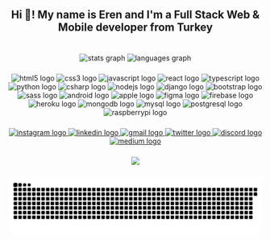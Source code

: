 <h2 align="center">Hi 👋! My name is Eren and I'm a Full Stack Web & Mobile developer from Turkey</h2>

###

<br clear="both">

<div align="center">
  <img src="https://github-readme-stats.vercel.app/api?hide_title=false&hide_rank=false&show_icons=true&include_all_commits=false&count_private=true&disable_animations=true&theme=dark&locale=en&hide_border=false&username=erenelmaci" height="150" alt="stats graph"  />
  <img src="https://github-readme-stats.vercel.app/api/top-langs?locale=en&hide_title=false&layout=compact&card_width=320&langs_count=5&theme=dark&hide_border=false&username=erenelmaci" height="150" alt="languages graph"  />
</div>

###

<div align="center">
  <img src="https://cdn.jsdelivr.net/gh/devicons/devicon/icons/html5/html5-original.svg" height="30" width="46" alt="html5 logo"  />
  <img src="https://cdn.jsdelivr.net/gh/devicons/devicon/icons/css3/css3-original.svg" height="30" width="46" alt="css3 logo"  />
  <img src="https://cdn.jsdelivr.net/gh/devicons/devicon/icons/javascript/javascript-original.svg" height="30" width="46" alt="javascript logo"  />
  <img src="https://cdn.jsdelivr.net/gh/devicons/devicon/icons/react/react-original.svg" height="30" width="46" alt="react logo"  />
  <img src="https://cdn.jsdelivr.net/gh/devicons/devicon/icons/typescript/typescript-plain.svg" height="30" width="46" alt="typescript logo"  />
  <img src="https://cdn.jsdelivr.net/gh/devicons/devicon/icons/python/python-original.svg" height="30" width="46" alt="python logo"  />
  <img src="https://cdn.jsdelivr.net/gh/devicons/devicon/icons/csharp/csharp-original.svg" height="30" width="46" alt="csharp logo"  />
  <img src="https://cdn.jsdelivr.net/gh/devicons/devicon/icons/nodejs/nodejs-original.svg" height="30" width="46" alt="nodejs logo"  />
  <img src="https://cdn.jsdelivr.net/gh/devicons/devicon/icons/django/django-plain.svg" height="30" width="46" alt="django logo"  />
  <img src="https://cdn.jsdelivr.net/gh/devicons/devicon/icons/bootstrap/bootstrap-original.svg" height="30" width="46" alt="bootstrap logo"  />
  <img src="https://cdn.jsdelivr.net/gh/devicons/devicon/icons/sass/sass-original.svg" height="30" width="46" alt="sass logo"  />
  <img src="https://cdn.jsdelivr.net/gh/devicons/devicon/icons/android/android-original.svg" height="30" width="46" alt="android logo"  />
  <img src="https://cdn.jsdelivr.net/gh/devicons/devicon/icons/apple/apple-original.svg" height="30" width="46" alt="apple logo"  />
  <img src="https://cdn.jsdelivr.net/gh/devicons/devicon/icons/figma/figma-original.svg" height="30" width="46" alt="figma logo"  />
  <img src="https://cdn.jsdelivr.net/gh/devicons/devicon/icons/firebase/firebase-plain.svg" height="30" width="46" alt="firebase logo"  />
  <img src="https://cdn.jsdelivr.net/gh/devicons/devicon/icons/heroku/heroku-original.svg" height="30" width="46" alt="heroku logo"  />
  <img src="https://cdn.jsdelivr.net/gh/devicons/devicon/icons/mongodb/mongodb-original.svg" height="30" width="46" alt="mongodb logo"  />
  <img src="https://cdn.jsdelivr.net/gh/devicons/devicon/icons/mysql/mysql-original.svg" height="30" width="46" alt="mysql logo"  />
  <img src="https://cdn.jsdelivr.net/gh/devicons/devicon/icons/postgresql/postgresql-original.svg" height="30" width="46" alt="postgresql logo"  />
  <img src="https://cdn.jsdelivr.net/gh/devicons/devicon/icons/raspberrypi/raspberrypi-original.svg" height="30" width="46" alt="raspberrypi logo"  />
</div>

###

<div align="center">
  <a href="https://www.instagram.com/merenx/" target="_blank">
    <img src="https://raw.githubusercontent.com/maurodesouza/profile-readme-generator/master/src/assets/icons/social/instagram/default.svg" width="52" height="40" alt="instagram logo"  />
  </a>
  <a href="https://www.linkedin.com/in/erenelmac%C4%B1/" target="_blank">
  <img src="https://raw.githubusercontent.com/maurodesouza/profile-readme-generator/master/src/assets/icons/social/linkedin/default.svg" width="52" height="40" alt="linkedin logo"  />
  </a>
  <a href="mailto:erenx1623@gmail.com" target="_blank">
    <img src="https://raw.githubusercontent.com/maurodesouza/profile-readme-generator/master/src/assets/icons/social/gmail/default.svg" width="52" height="40" alt="gmail logo"  />
  </a>
  <a href="https://twitter.com/erenelmc" target="_blank">
    <img src="https://raw.githubusercontent.com/maurodesouza/profile-readme-generator/master/src/assets/icons/social/twitter/default.svg" width="52" height="40" alt="twitter logo"  />
  </a>
  <a href="https://discord.com/channels/@me/439701133305315328" target="_blank">
    <img src="https://raw.githubusercontent.com/maurodesouza/profile-readme-generator/master/src/assets/icons/social/discord/default.svg" width="52" height="40" alt="discord logo"  />
  </a>
  <a href="https://medium.com/@erenx1623" target="_blank">
    <img src="https://raw.githubusercontent.com/maurodesouza/profile-readme-generator/master/src/assets/icons/social/medium/default.svg" width="52" height="40" alt="medium logo"  />
</div>

###

<div align="center">
<img height="170" src="https://media.tenor.com/bCfpwMjfAi0AAAAC/cat-typing.gif"  />
</div>

###

<img align="left" src="./snake.svg" alt="Snake animation" />

###
